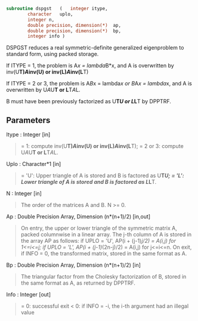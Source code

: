 ```fortran
subroutine dspgst	(	integer	itype,
		character	uplo,
		integer	n,
		double precision, dimension(*)	ap,
		double precision, dimension(*)	bp,
		integer	info )
```

 DSPGST reduces a real symmetric-definite generalized eigenproblem
 to standard form, using packed storage.

 If ITYPE = 1, the problem is A*x = lambda*B*x,
 and A is overwritten by inv(U**T)*A*inv(U) or inv(L)*A*inv(L**T)

 If ITYPE = 2 or 3, the problem is A*B*x = lambda*x or
 B*A*x = lambda*x, and A is overwritten by U*A*U**T or L**T*A*L.

 B must have been previously factorized as U**T*U or L*L**T by DPPTRF.

## Parameters
Itype : Integer [in]
> = 1: compute inv(U**T)*A*inv(U) or inv(L)*A*inv(L**T);
> = 2 or 3: compute U*A*U**T or L**T*A*L.

Uplo : Character*1 [in]
> = 'U':  Upper triangle of A is stored and B is factored as
> U**T*U;
> = 'L':  Lower triangle of A is stored and B is factored as
> L*L**T.

N : Integer [in]
> The order of the matrices A and B.  N >= 0.

Ap : Double Precision Array, Dimension (n*(n+1)/2) [in,out]
> On entry, the upper or lower triangle of the symmetric matrix
> A, packed columnwise in a linear array.  The j-th column of A
> is stored in the array AP as follows:
> if UPLO = 'U', AP(i + (j-1)*j/2) = A(i,j) for 1<=i<=j;
> if UPLO = 'L', AP(i + (j-1)*(2n-j)/2) = A(i,j) for j<=i<=n.
> On exit, if INFO = 0, the transformed matrix, stored in the
> same format as A.

Bp : Double Precision Array, Dimension (n*(n+1)/2) [in]
> The triangular factor from the Cholesky factorization of B,
> stored in the same format as A, as returned by DPPTRF.

Info : Integer [out]
> = 0:  successful exit
> < 0:  if INFO = -i, the i-th argument had an illegal value

